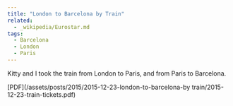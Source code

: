 ```yaml
---
title: "London to Barcelona by Train"
related:
  - _wikipedia/Eurostar.md
tags:
  - Barcelona
  - London
  - Paris
---
```

Kitty and I took the train from London to Paris, and from Paris to Barcelona.

[PDF](/assets/posts/2015/2015-12-23-london-to-barcelona-by train/2015-12-23-train-tickets.pdf)